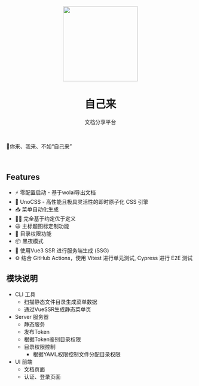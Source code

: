 <br>

<p align="center">
<img src="https://github.com/smarty-team/smarty-admin/blob/main/assets/logo.jpeg" style="width:200px;" />
</p>

<h1 align="center">自己来</h1>

<p align="center">
文档分享平台
</p>


<p align="center">
</p>

<br>

   🚀你来、我来、不如“自己来”

<br>


## Features
- ⚡️ 零配置启动 - 基于wolai导出文档
- 🎨 UnoCSS - 高性能且极具灵活性的即时原子化 CSS 引擎
- 📥 菜单自动化生成
- 🤙🏻 完全基于约定优于定义
- 😃 主标题图标定制功能
- 📑 目录权限功能
- 📦 黑夜模式
- 📑 使用Vue3 SSR 进行服务端生成 (SSG)
- ⚙️ 结合 GitHub Actions，使用 Vitest 进行单元测试, Cypress 进行 E2E 测试

## 模块说明
   - CLI 工具
      - 扫描静态文件目录生成菜单数据
      - 通过VueSSR生成静态菜单页
   - Server 服务器
      - 静态服务
      - 发布Token
      - 根据Token鉴别目录权限
      - 目录权限控制
         - 根据YAML权限控制文件分配目录权限
   - UI 前端
      - 文档页面
      - 认证、登录页面
   